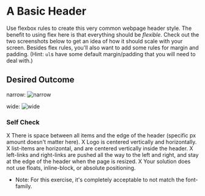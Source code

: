 # A Basic Header

Use flexbox rules to create this very common webpage header style. The benefit to using flex here is that everything should be _flexible_. Check out the two screenshots below to get an idea of how it should scale with your screen. Besides flex rules, you'll also want to add some rules for margin and padding. (Hint: `ul`s have some default margin/padding that you will need to deal with.)

## Desired Outcome

narrow:
![narrow](./desired-outcome-narrow.png)

wide: 
![wide](./desired-outcome-wide.png)

### Self Check
X There is space between all items and the edge of the header (specific px amount doesn't matter here).
X Logo is centered vertically and horizontally.
X list-items are horizontal, and are centered vertically inside the header.
X left-links and right-links are pushed all the way to the left and right, and stay at the edge of the header when the page is resized.
X Your solution does not use floats, inline-block, or absolute positioning.

- Note: For this exercise, it's completely acceptable to not match the font-family.